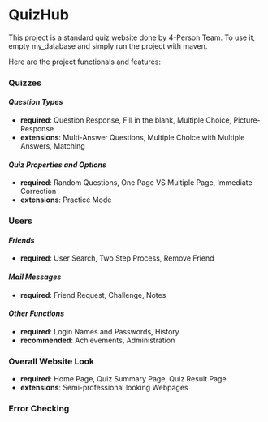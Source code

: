 # QuizHub
This project is a standard quiz website done by 4-Person Team. To use it, empty my_database and simply run the project with maven.

Here are the project functionals and features:

### Quizzes

#### *Question Types*
- **required**: Question Response, Fill in the blank, Multiple Choice, Picture-Response  
- **extensions**: Multi-Answer Questions, Multiple Choice with Multiple Answers, Matching
#### *Quiz Properties and Options*
- **required**: Random Questions, One Page VS Multiple Page, Immediate Correction
- **extensions**: Practice Mode

### Users
#### *Friends*
- **required**: User Search, Two Step Process, Remove Friend
#### *Mail Messages*
- **required**: Friend Request, Challenge, Notes
#### *Other Functions*
- **required**: Login Names and Passwords, History
- **recommended**: Achievements, Administration

### Overall Website Look
- **required**: Home Page, Quiz Summary Page, Quiz Result Page.
- **extensions**: Semi-professional looking Webpages

### Error Checking



